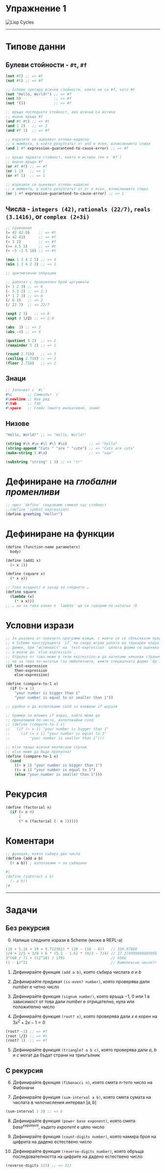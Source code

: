 # Упражнение 1

![Lisp Cycles](https://imgs.xkcd.com/comics/lisp_cycles.png)

---

# Типове данни

## Булеви стойности - `#t`, `#f`

```scheme
(not #f) ;; => #t
(not #t) ;; => #f

;; Scheme третира всички стойности, които не са #f, като #t
(not "Hello, World!") ;; => #f
(not 0)               ;; => #f
(not '())             ;; => #f
```

```scheme
;; връща последната стойност, ако всички са истина
;; иначе връща #f
(and #t #t) ;; => #t
(and 1 2)   ;; => 2
(and #f 1)  ;; => #f

;; изразите се оценяват отляво-надясно
;; в момента, в който резултатът от and е ясен, изчислението спира
(and 1 #f expression-guaranteed-to-cause-error) ;; => #f
```

```scheme
;; връща първата стойност, която е истина (не е `#f`)
;; иначе връща #f
(or #f #f) ;; => #f
(or 1 2)   ;; => 1
(or #f 1)  ;; => 1

;; изразите се оценяват отляво-надясно
;; в момента, в който резултатът от or е ясен, изчислението спира
(or 1 #f expression-guaranteed-to-cause-error) ;; => 1
```

## Числа - `integers (42)`, `rationals (22/7)`, `reals (3.1416)`, or `complex (2+3i)`

```scheme
;; сравнение
(= 42 42.0)    ;; => #t
(= 42 43)      ;; => #f
(< 3 2)        ;; => #f
(>= 4.5 3)     ;; => #t
(< -5 -1 5 10) ;; => #t

(max 1 3 4 2 3) ;; => 4
(min 1 3 4 2 3) ;; => 1
```

```scheme
;; аритметични операции

;; работят с произволен брой аргументи
(+ 1 2 3) ;; => 6
(- 5.3 2) ;; => 3.3
(* 1 2 3) ;; => 6
(/ 6 3)   ;; => 2
(/ 22 7)  ;; => 22/7

(expt 2 3)   ;; => 8
(expt 4 1/2) ;; => 2.0

(abs  3) ;; => 3
(abs -4) ;; => 4

(quotient 5 2)  ;; => 2
(remainder 5 2) ;; => 1

(round 2.718)   ;; => 3
(ceiling 2.718) ;; => 3
(floor 2.718)   ;; => 2
```

## Знаци

```scheme
;; Започват с `#\`
#\c       ;; Символът `c`
#\newline ;; Нов ред
#\tab     ;; Таб
#\space   ;; Спейс (много иновативно, знам)
```

## Низове

```scheme
"Hello, World!" ;; => "Hello, World!"

(string #\h #\e #\l #\l #\o)          ;; => "hello"
(string-append "Cats " "are " "cute") ;; => "Cats are cute"
(make-string 3 #\a)                   ;; => "aaa"

(substring "string" 1 3) ;; => "tr"
```

# Дефиниране на *глобални* *променливи*

```scheme
;; чрез `define` свързваме символ със стойност
;;(define 'symbol expression)
(define greeting "Hello!")
```

# Дефиниране на функции

```scheme
(define (function-name parameters)
  body)

(define (add1 x)
  (+ x 1))

(define (square x)
  (* x x))

;; Това всъщност е захар за следното …
(define square
  (lambda (x)
    (* x x)))
;; … но за това какво е `lambda` ще си говорим по-нататък :D
```

# Условни изрази

```scheme
;; За разлика от повечето програми езици, с които се се сблъсквали преди (C, C++, Java, JS, Python, ...)
;; в Scheme конструкцията `if` по-скоро играе ролята на тернарен оператор:
;; демек, при "истинност" на `test-expression` цялата форма се оценява до `then-expression`
;; а иначе до `else-expression`.
;; Отделно от това може в тези expression-и да натепаме някакви странични ефекти като принтене на екрата,
;; но за това по-нататък (за любопитните, вижте специалната форма `do`)
(if test-expression
    then-expression
    else-expression)

(define (compare-to-1 x)
  (if (> x 1)
    "your number is bigger than 1"
    "your number is equal to or smaller than 1"))
```

```scheme
;; удобно е да използваме cond за вложени if изрази

;; пример за вложен if израз, който може да
;; пренапишем по-чисто, използвайки cond
;; (define (compare-to-1 x)
;;   (if (> x 1) "your number is bigger than 1"
;;     (if (= x 1) "your number is equal to 1"
;;         "your number is smaller than 1")))

;; else хваща всички неописани случаи
;; else може да бъде пропуснат
(define (compare-to-1 x)
  (cond
    ((> x 1) "your number is bigger than 1")
    ((= x 1) "your number is equal to 1")
    (else "your number is smaller than 1")))
```

# Рекурсия

```scheme
(define (factorial n)
  (if (= n 0)
      1
      (* n (factorial (- n 1)))))
```

# Коментари

```scheme
;; функция, която събира две числа
(define (add a b)
  (+ a b)) ; използваме + за събиране

#|
(define (subtract a b)
  (- a b))
|#
```

---

# Задачи

## Без рекурсия

0. Напише следните изрази в Scheme (може в REPL-а)

```c
(10 + 5.16 + 19 + 9.712361) * (20 - (16 - 4))   // 350.97888
1/4 + 2/5 + 3/8 + 6 * (5.1 - 1.6) * (9/3 - 7/4) // 27.274999999999995
3^(60 / 7) + ((2^10) / 179)                     // 6566
(1 - i)^21                                      // Комплексни числа?!
```

1. Дефинирайте фукнция `(add a b)`, която събира числата $a$ и $b$

2. Дефинирайте предикат `(is-even? number)`, която проверява дали $number$ е четно число

3. Дефинирайте функция `(signum number)`, която връща $-1$, $0$ или $1$ в зависимост от това дали $number$ е отрицателно, нула или положително число

4. Дефинирайте функция `(root? x)`, която проверява дали $x$ е корен на $3x^2 + 2x - 1 = 0$

```scheme
(root? -1) ;; => #t
(root 1/3) ;; => #t
(root? 1)  ;; => #f
```

5. Дефинирайте функция `(triangle? a b c)`, която проверява дали $a$, $b$ и $c$ могат да бъдат страни на триъгълник

## С рекурсия

6. Дефинирайте фукнция `(fibonacci n)`, която смята $n$-тото число на Фибоначи

7. Дефинирайте функция `(sum-interval a b)`, която смята сумата на числата в челочисления интервал $[a,b]$

```scheme
(sum-interval 1 3) ;; => 6
```

8. Дефинирайте функция `(power base exponent)`, която смята $base^{exponent}$, където $exponent$ е цяло число

9. Дефинирайте функция `(count-digits number)`, която намира броя на цифрита на дадено естествено число

10. Дефинирайте функция `(reverse-digits number)`, която обръща последователността на цифрите на дадено естествено число

```scheme
(reverse-digits 123) ;; => 321
```
